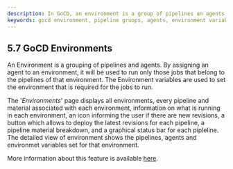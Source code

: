 ```yaml
---
description: In GoCD, an environment is a group of pipelines an agents, where agents are assigned to an environment.
keywords: gocd environment, pipeline gruops, agents, environment variables, build pipelines, cd pipeline
---
```


##  5.7 GoCD Environments

An Environment is a grouping of pipelines and agents. By assigning an agent to an environment, it will be used to run only those jobs that belong to the pipelines of that environment. The Environment variables are used to set the environment that is required for the jobs to run.

The '*Environments*' page displays all environments, every pipeline and material associated with each environment, information on what is running in each environment, an icon informing the user if there are new revisions, a button which allows to deploy the latest revisions for each pipeline, a pipeline material breakdown, and a graphical status bar for each pipleline. The detailed view of environment shows the pipelines, agents and environmet variables set for that environment.

More information about this feature is available [here](http://www.thoughtworks.com/products/docs/go/current/help/managing_environments.html).

